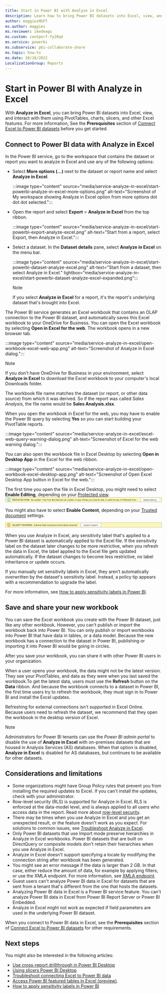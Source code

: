 ```yaml
---
title: Start in Power BI with Analyze in Excel
description: Learn how to bring Power BI datasets into Excel, view, and interact with them using Analyze in Excel.
author: maggiesMSFT
ms.author: maggies
ms.reviewer: ikedeagu
ms.custom: contperf-fy20q4
ms.service: powerbi
ms.subservice: pbi-collaborate-share
ms.topic: how-to
ms.date: 10/18/2022
LocalizationGroup: Reports
---
```

# Start in Power BI with Analyze in Excel

With **Analyze in Excel**, you can bring Power BI datasets into Excel, view, and interact with them using PivotTables, charts, slicers, and other Excel features. For more information, See the **Prerequisites** section of [Connect Excel to Power BI datasets](service-connect-power-bi-datasets-excel.md#prerequisites) before you get started.

## Connect to Power BI data with Analyze in Excel

In the Power BI service, go to the workspace that contains the dataset or report you want to analyze in Excel and use any of the following options:

- Select **More options (...)** next to the dataset or report name and select **Analyze in Excel**.

    :::image type="content" source="media/service-analyze-in-excel/start-powerbi-analyze-in-excel-more-options.png" alt-text="Screenshot of My workspace showing Analyze in Excel option from more options dot dot dot selected.":::  
    
- Open the report and select **Export** > **Analyze in Excel** from the top ribbon.

    :::image type="content" source="media/service-analyze-in-excel/start-powerbi-export-analyze-excel.png" alt-text="Start from a report, select Export, then Analyze in Excel.":::

- Select a dataset. In the **Dataset details** pane, select **Analyze in Excel** on the menu bar.

    :::image type="content" source="media/service-analyze-in-excel/start-powerbi-dataset-analyze-excel.png" alt-text="Start from a dataset, then select Analyze in Excel."  lightbox="media/service-analyze-in-excel/start-powerbi-dataset-analyze-excel-expanded.png":::

    >[!NOTE]
    >If you select **Analyze in Excel** for a report, it's the report's underlying dataset that's brought into Excel.

The Power BI service generates an Excel workbook that contains an OLAP connection to the Power BI dataset, and automatically saves this Excel workbook to your OneDrive for Business. You can open the Excel workbook by selecting **Open in Excel for the web**. The workbook opens in a new browser tab.

:::image type="content" source="media/service-analyze-in-excel/open-workbook-excel-web-app.png" alt-text="Screenshot of Analyze in Excel dialog.":::
    
>[!NOTE]
>If you don't have OneDrive for Business in your environment, select **Analyze in Excel** to download the Excel workbook to your computer's local Downloads folder.
    
The workbook file name matches the dataset (or report, or other data source) from which it was derived. So if the report was called *Sales Analysis*, the file name would be **Sales Analysis.xlsx**.
    
When you open the workbook in Excel for the web, you may have to enable the Power BI query by selecting **Yes** so you can start building your PivotTable reports.
    
:::image type="content" source="media/service-analyze-in-excel/excel-web-query-warning-dialog.png" alt-text="Screenshot of Excel for the web warning dialog.":::
    
You can also open the workbook file in Excel Desktop by selecting **Open in Desktop App** in the Excel for the web ribbon.

:::image type="content" source="media/service-analyze-in-excel/open-workbook-excel-desktop-app.png" alt-text="Screenshot of Open Excel Desktop App button in Excel for the web.":::
    
The first time you open the file in Excel Desktop, you might need to select **Enable Editing**, depending on your [Protected view](https://support.microsoft.com/en-gb/office/what-is-protected-view-d6f09ac7-e6b9-4495-8e43-2bbcdbcb6653?ui=en-us&rs=en-gb&ad=gb).
![Screenshot of Protected view enable editing banner](media/service-analyze-in-excel/protected-view-enable-editing-banner.png)

You might also have to select **Enable Content**, depending on your [Trusted document](https://support.microsoft.com/en-us/office/trusted-documents-cf872bd8-47ec-4c02-baa5-1fdba1a11b53) settings.

![Screenshot of Trusted document enable content banner](media/service-analyze-in-excel/trusted-document-enable-content-banner.png)

When you use Analyze in Excel, any sensitivity label that's applied to a Power BI dataset is automatically applied to the Excel file. If the sensitivity label on the dataset later changes to be more restrictive, when you refresh the data in Excel, the label applied to the Excel file gets updated automatically. If the dataset changes to become less restrictive, no label inheritance or update occurs.

If you manually set sensitivity labels in Excel, they aren’t automatically overwritten by the dataset's sensitivity label. Instead, a policy tip appears with a recommendation to upgrade the label.

For more information, see [How to apply sensitivity labels in Power BI](../enterprise/service-security-apply-data-sensitivity-labels.md).


## Save and share your new workbook

You can save the Excel workbook you create with the Power BI dataset, just like any other workbook. However, you can't publish or import the workbook back into Power BI. You can only publish or import workbooks into Power BI that have data in tables, or a data model. Because the new workbook has a connection to the dataset in Power BI, publishing or importing it into Power BI would be going in circles.

After you save your workbook, you can share it with other Power BI users in your organization. 

When a user opens your workbook, the data might not be the latest version. They see your PivotTables, and data as they were when you last saved the workbook.To get the latest data, users must use the **Refresh** button on the **Data** ribbon. And because the workbook connects to a dataset in Power BI, the first time users try to refresh the workbook, they must sign in to Power BI and install the Excel updates.

Refreshing for external connections isn't supported in Excel Online. Because users need to refresh the dataset, we recommend that they open the workbook in the desktop version of Excel.

> [!NOTE]
> Administrators for Power BI tenants can use the *Power BI admin portal* to disable the use of **Analyze in Excel** with on-premises datasets that are housed in Analysis Services (AS) databases. When that option is disabled, **Analyze in Excel** is disabled for AS databases, but continues to be available for other datasets.

## Considerations and limitations

- Some organizations might have Group Policy rules that prevent you from installing the required updates to Excel. If you can't install the updates, check with your administrator.
- Row-level security (RLS) is supported for Analyze in Excel. RLS is enforced at the data-model level, and is always applied to all users who access data in the report. Read more about [row-level security](../enterprise/service-admin-rls.md).
- There may be times when you use Analyze in Excel and you get an unexpected result, or the feature doesn't work as you expect. For solutions to common issues, see [Troubleshoot Analyze in Excel](desktop-troubleshooting-analyze-in-excel.md).
- Only Power BI datasets that use Import mode preserve hierarchies in Analyze in Excel workbooks. Power BI datasets that are built on DirectQuery or composite models don't retain their hierarchies when you use Analyze in Excel.
- Analyze in Excel doesn't support specifying a locale by modifying the connection string after workbook has been generated.
- You might see an error message if the data is larger than 2 GB. In that case, either reduce the amount of data, for example by applying filters, or use the XMLA endpoint. For more information, see [XMLA endpoint](../enterprise/service-premium-connect-tools.md).
- Guest users can't analyze Power BI data in Excel for datasets that are sent from a tenant that's different from the one that hosts the datasets. 
- Analyzing Power BI data in Excel is a Power BI service feature. You can't analyze Power BI data in Excel from Power BI Report Server or Power BI Embedded.
- Analyze in Excel might not work as expected if field parameters are used in the underlying Power BI dataset.


When you connect to Power BI data in Excel, see the **Prerequisites** section of [Connect Excel to Power BI datasets](service-connect-power-bi-datasets-excel.md#prerequisites) for other requirements.

## Next steps

You might also be interested in the following articles:

* [Use cross-report drillthrough in Power BI Desktop](../create-reports/desktop-cross-report-drill-through.md)
* [Using slicers Power BI Desktop](../visuals/power-bi-visualization-slicers.md)
* [Troubleshoot connecting Excel to Power BI data](desktop-troubleshooting-analyze-in-excel.md)
* [Access Power BI featured tables in Excel (preview)](service-excel-featured-tables.md).
* [How to apply sensitivity labels in Power BI](../enterprise/service-security-apply-data-sensitivity-labels.md)
